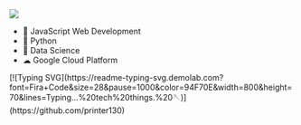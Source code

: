 <div style="display":"flex">
  
  <img src="https://res.cloudinary.com/djc1umong/image/upload/v1681967919/ezgif.com-gif-maker_d6uzkc.gif"/>

  - 🥷 JavaScript Web Development
  - 🔭 Python
  - 🥡 Data Science 
  - ☁ Google Cloud Platform
</div>
[![Typing SVG](https://readme-typing-svg.demolab.com?font=Fira+Code&size=28&pause=1000&color=94F70E&width=800&height=70&lines=Typing...%20tech%20things.%20🪡)](https://github.com/printer130)






